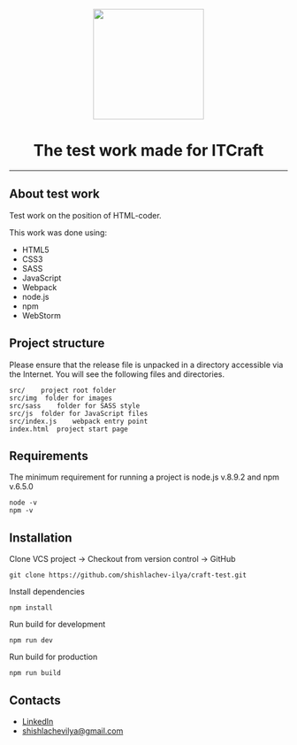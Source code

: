 <p align="center">
  <img width="200" src="https://i.pinimg.com/736x/b1/f7/5e/b1f75ec4b9a69ad6d008e880fe12cd23.jpg">
</p>

<h1 style="border-bottom:none;text-align:center;">The test work made for ITCraft</h1>

---

## About test work

Test work on the position of HTML-coder.  

This work was done using:

+	HTML5
+	CSS3
+ SASS
+ JavaScript
+ Webpack
+ node.js
+	npm
+ WebStorm


## Project structure


Please ensure that the release file is unpacked in a directory accessible via the Internet. You will see the following files and directories.

	src/	project root folder
	src/img  folder for images
	src/sass	folder for SASS style
	src/js	folder for JavaScript files
	src/index.js	webpack entry point
	index.html	project start page


## Requirements


The minimum requirement for running a project is node.js v.8.9.2 and npm v.6.5.0

	node -v
	npm -v


## Installation


Clone VCS project -> Checkout from version control -> GitHub

	git clone https://github.com/shishlachev-ilya/craft-test.git

Install dependencies
	
	npm install

Run build for development

	npm run dev

Run build for production

	npm run build

## Contacts

*	[LinkedIn](https://www.linkedin.com/in/shishlachevilya/)
*	[shishlachevilya@gmail.com](shishlachevilya@gmail.com)